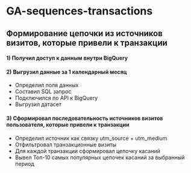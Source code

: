# GA-sequences-transactions
## Формирование цепочки из источников визитов, которые привели к транзакции

#### 1) Получил доступ к данным внутри BigQuery
#### 2) Выгрузил данные за 1 календарный месяц
  - Определил поля данных
  - Составил SQL запрос
  - Подключился по API к BigQuery
  - Выгрузил датасет
#### 3) Сформировал последовательность источников визитов пользователя, которые привели к транзакции
  - Определил источник как связку utm_source + utm_medium
  - Отфильтровал транзакционные визиты
  - Для каждой транзакции сформировал цепочку касаний
  - Вывел Топ-10 самых популярных цепочек касаний за выбранный период
